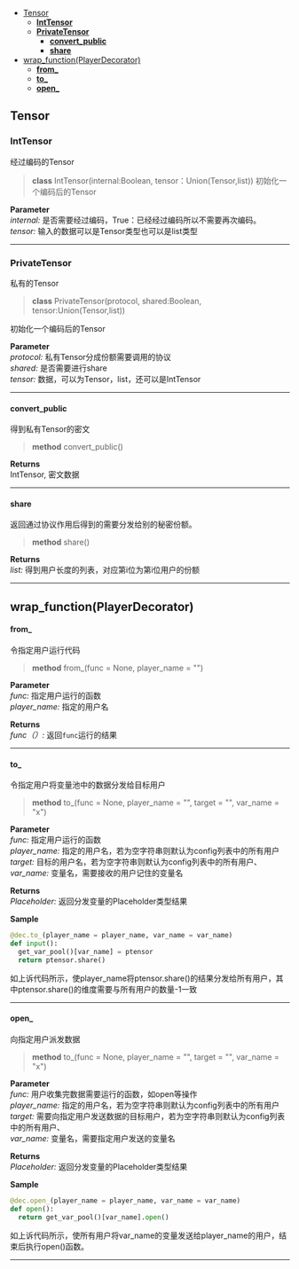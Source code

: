 - [Tensor](#tensor)
  - [**IntTensor**](#inttensor)
  - [**PrivateTensor**](#privatetensor)
    - [**convert_public**](#convert_public)
    - [**share**](#share)
- [wrap_function(PlayerDecorator)](#wrap_functionplayerdecorator)
    - [**from_**](#from_)
    - [**to_**](#to_)
    - [**open_**](#open_)

## Tensor
### **IntTensor**

经过编码的Tensor
>**class** IntTensor(internal:Boolean, tensor：Union(Tensor,list))
初始化一个编码后的Tensor

**Parameter**
<br> *internal:* 是否需要经过编码，True：已经经过编码所以不需要再次编码。
<br> *tensor:* 输入的数据可以是Tensor类型也可以是list类型


----

### **PrivateTensor**

私有的Tensor
>**class** PrivateTensor(protocol, shared:Boolean, tensor:Union(Tensor,list))

初始化一个编码后的Tensor

**Parameter**
<br> *protocol:* 私有Tensor分成份额需要调用的协议
<br> *shared:* 是否需要进行share
<br> *tensor:* 数据，可以为Tensor，list，还可以是IntTensor

* * *

#### **convert_public**
得到私有Tensor的密文

>**method** convert_public()

**Returns**
<br> IntTensor, 密文数据

----

#### **share**

返回通过协议作用后得到的需要分发给别的秘密份额。

>**method** share()

**Returns**
<br> *list:* 得到用户长度的列表，对应第i位为第i位用户的份额

----


## wrap_function(PlayerDecorator)

#### **from_**

令指定用户运行代码

>**method** from_(func = None, player_name = "")

**Parameter**
<br> *func:* 指定用户运行的函数
<br> *player_name:* 指定的用户名

**Returns**
<br> *func（）:* 返回`func`运行的结果


----

#### **to_**

令指定用户将变量池中的数据分发给目标用户

>**method** to_(func = None, player_name = "", target = "", var_name = "x")

**Parameter**
<br> *func:* 指定用户运行的函数
<br> *player_name:* 指定的用户名，若为空字符串则默认为config列表中的所有用户
<br> *target:* 目标的用户名，若为空字符串则默认为config列表中的所有用户、
<br> *var_name:* 变量名，需要接收的用户记住的变量名

**Returns**
<br> *Placeholder:* 返回分发变量的Placeholder类型结果

**Sample**

```python
@dec.to_(player_name = player_name, var_name = var_name)
def input():
  get_var_pool()[var_name] = ptensor
  return ptensor.share()
```

如上诉代码所示，使player_name将ptensor.share()的结果分发给所有用户，其中ptensor.share()的维度需要与所有用户的数量-1一致

----

#### **open_**

向指定用户派发数据

>**method** to_(func = None, player_name = "", target = "", var_name = "x")

**Parameter**
<br> *func:* 用户收集完数据需要运行的函数，如open等操作
<br> *player_name:* 指定的用户名，若为空字符串则默认为config列表中的所有用户
<br> *target:* 需要向指定用户发送数据的目标用户，若为空字符串则默认为config列表中的所有用户、
<br> *var_name:* 变量名，需要指定用户发送的变量名

**Returns**
<br> *Placeholder:* 返回分发变量的Placeholder类型结果

**Sample**
```python
@dec.open_(player_name = player_name, var_name = var_name)
def open():
  return get_var_pool()[var_name].open()
```
如上诉代码所示，使所有用户将var_name的变量发送给player_name的用户，结束后执行open()函数。

----